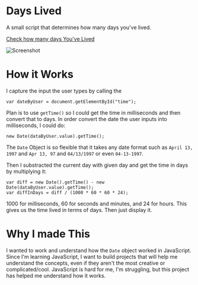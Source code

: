 # Days Lived
A small script that determines how many days you've lived.

[Check how many days You've Lived](http://narulakeshav.github.io/days-lived)

![Screenshot](http://goo.gl/8cHXQ9)

# How it Works
I capture the input the user types by calling the 
```
var dateByUser = document.getElementById("time");
```
Plan is to use `getTime()` so I could get the time in milliseconds and then convert that to days. In order convert the date the user inputs into milliseconds, I could do:
```
new Date(dataByUser.value).getTime();
```
The `Date` Object is so flexible that it takes any date format such as `April 13, 1997` and `Apr 13, 97` and `04/13/1997` or even `04-13-1997`. 


Then I substracted the current day with given day and get the time in days by multiplying it:
```
var diff = new Date().getTime() - new Date(dataByUser.value).getTime();
var diffInDays = diff / (1000 * 60 * 60 * 24);
```
1000 for milliseconds, 60 for seconds and minutes, and 24 for hours. This gives us the time lived in terms of days. Then just display it.

# Why I made This
I wanted to work and understand how the `Date` object worked in JavaScript. Since I'm learning JavaScript, I want to build projects that will help me understand the concepts, even if they aren't the most creative or complicated/cool. JavaScript is hard for me, I'm struggling, but this project has helped me understand how it works.
